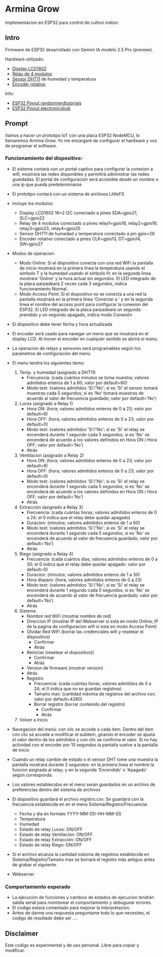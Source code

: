 # Armina Grow
Implementacion en ESP32 para control de cultivo indoor.

## Intro
Firmware de ESP32 desarrollado con Gemini IA modelo 2.5 Pro (preview).

Hardware utilizado:
- [Display LCD1602](https://protosupplies.com/product/lcd1602-16x2-i2c-blue-lcd-display/)
- [Relay de 4 modulos](https://protosupplies.com/product/relay-module-5v-x-4-relay-w-opto-isolation/)
- [Sensor DHT11](https://protosupplies.com/product/dht11-humidity-and-temp-sensor-module/) de humedad y temperatura
- [Encoder rotativo](https://protosupplies.com/product/rotary-encoder-module/)

Info:
- [ESP32 Pinout randomnerdtutorials](https://randomnerdtutorials.com/esp32-pinout-reference-gpios/)
- [ESP32 Pinout electronicshub](https://www.electronicshub.org/esp32-pinout/)

## Prompt
Vamos a hacer un prototipo IoT con una placa ESP32 NodeMCU, lo llamaremos Armina Grow. Yo me encargaré de configurar el hardware y vos de programar el software.

### Funcionamiento del dispositivo:

* El sistema contará con un portal captivo para configurar la conexion a wifi, mostrará las redes disponibles y permitirá administrar las redes guardadas. El portal de configuracion será accesible desde un nombre o una ip que pueda predeterminarse

* El prototipo contará con un sistema de archivos LittleFS

* Incluye los modulos:
	- Display LCD1602 16×2 I2C conectado a pines SDA=gpio21, SLC=gpio22
	- Relay de 4 modulos conectado a pines relay1=gpio18, relay2=gpio19, relay3=gpio23, relay4=gpio25
	- Sensor DHT11 de humedad y temperatura conectado a pin gpio=26
	- Encoder rotativo conectado a pines CLK=gpio13, DT=gpio14, SW=gpio27

* Modos de operacion:
	- Modo Online: Si el dispositivo conecta con una red WiFi la pantalla de inicio mostrará en la primera linea la temperatura usando el simbolo T y la humedad usando el simbolo H; en la segunda linea mostrará 'Online' y la hora actual sin segundos. El LED integrado de la placa parpadeará 2 veces cada 3 segundos, indica funcionamiento Normal.
	- Modo Access Point: Si el dispositivo no se conecta a una red la pantalla mostrará en la primera linea 'Conectar a ' y en la segunda linea el nombre del access point para configurar la conexion del ESP32. El LED integrado de la placa parpadeará un segundo prendido y un segundo apagado, indica modo Conexión

* El dispositivo debe tener fecha y hora actualizada

* El encoder será usado para navegar un menú que se mostrará en el display LCD. Al mover el encoder en cualquier sentido se abrirá el menu.

* La operacion de relays y sensores será programables según los parametros de configuración del menú

* El menu tendrá los siguientes items:
	1. Temp. y humedad (asignado a DHT11)
		- Frecuencia: (cada cuántos minutos se toma muestra; valores admitidos enteros de 1 a 60; valor por default=60)
		- Modo test: (valores admitidos 'Si'/'No'; si es 'Si' el sensor tomará muestras cada 5 segundos; si es 'No' tomará muestras de acuerdo al valor de frecuencia guardado; valor por default='No')
	2. Luces (asignado a Relay 1)
		- Hora ON: (hora; valores admitidos enteros de 0 a 23; valor por default=6)
		- Hora OFF: (hora; valores admitidos enteros de 0 a 23; valor por default=0)
		- Modo test: (valores admitidos 'Si'/'No'; si es 'Si' el relay se encenderá durante 1 segundo cada 5 segundos; si es 'No' se encenderá de acuerdo a los valores definidos en Hora ON / Hora OFF; valor por default='No')
		- Atrás
	3. Ventilacion (asignado a Relay 2)
		- Hora ON: (hora; valores admitidos enteros de 0 a 23; valor por default=6)
		- Hora OFF: (hora; valores admitidos enteros de 0 a 23; valor por default=0)
		- Modo test: (valores admitidos 'Si'/'No'; si es 'Si' el relay se encenderá durante 1 segundo cada 5 segundos; si es 'No' se encenderá de acuerdo a los valores definidos en Hora ON / Hora OFF; valor por default='No')
		- Atrás
	4. Extraccion (asignado a Relay 3)
		- Frecuencia: (cada cuántas horas; valores admitidos enteros de 0 a 24; el 0 indica que el relay debe quedar apagado)
		- Duracion: (minutos; valores admitidos enteros de 1 a 60)
		- Modo test: (valores admitidos 'Si'/'No'; si es 'Si' el relay se encenderá durante 1 segundo cada 5 segundos; si es 'No' se encenderá de acuerdo al valor de frecuencia guardado; valor por default='No')
		- Atrás
	5. Riego (asignado a Relay 4)
		- Frecuencia: (cada cuántos días; valores admitidos enteros de 0 a 30; el 0 indica que el relay debe quedar apagado: valor por default=0)
		- Duracion: (minutos; valores admitidos enteros de 1 a 30)
		- Hora disparo: (hora; valores admitidos enteros de 0 a 23)
		- Modo test: (valores admitidos 'Si'/'No'; si es 'Si' el relay se encenderá durante 1 segundo cada 5 segundos; si es 'No' se encenderá de acuerdo al valor de frecuencia guardado; valor por default='No')
		- Atrás
	6. Sistema
		- Nombre red WiFi (mostrar nombre de red)
		- Direccion IP (mostrar IP del Webserver si está en modo Online; IP de la pagina de configuracion wifi si esta en modo Access Point)
		- Olvidar Red WiFi (borrar las credenciales wifi y resetear el dispositivo)
			- Confirmar
			- Atrás
		- Reiniciar (resetear el dispositivo))
			- Confirmar
			- Atrás
		- Version de firmware (mostrar version)
		- Atrás
		- Registro
			- Frecuencia: (cada cuántas horas, valores admitidos de 0 a 24; el 0 indica que no se guardan registros)
			- Tamaño max: (cantidad máxima de registros del archivo csv; valor por default=4380)
			- Borrar registro (borrar contenido del registro)
				- Confirmar
				- Atrás
	7. Volver a inicio

* Navegacion del menú: con clic se accede a cada item. Dentro del item con clic se accede a modificar el subitem, girando el encoder se ajusta el valor dentro de los admitidos y con clic se confirma el valor. Si no hay actividad con el encoder por 10 segundos la pantalla vuelve a la pantalla de inicio 

* Cuando un relay cambie de estado o el sensor DHT tome una muestra la pantalla mostrará durante 2 segundos: en la primera linea el nombre la funcion asignada al relay; y en la segunda 'Encendido' o 'Apagado' según corresponda.

* Los valores establecidos en el menú serán guardados en un archivo de preferencias dentro del sistema de archivos

* El dispositivo guardará el archivo registro.csv. Se guardará con la frecuencia establecida en en el menu Sistema/Registro/Frecuencia:
	- Fecha y dia en formato YYYY-MM-DD-HH-MM-SS
	- Temperatura
	- Humedad
	- Estado de relay Luces: ON/OFF
	- Estado de relay Ventilación: ON/OFF
	- Estado de relay Extracción: ON/OFF
	- Estado de relay Riego: ON/OFF

* Si el archivo alcanza la cantidad máxima de registros establecida en Sistema/Registro/Tamaño max se borrará el registro más antiguo antes de grabar el siguiente.

* Webserver

### Comportamiento esperado
* La ejecucion de funciones y cambios de estados de ejecucion tendrán salida serial para monitorear el comportamiento y debuguear errores.
* El codigo estará comentado para mejorar la interpretacion.
* Antes de darme una respuesta preguntame todo lo que necesites, el codigo de resultado debe ser ....

## Disclaimer
Este codigo es experimental y de uso personal. Libre para copiar y modificar.